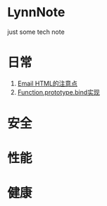 # LynnNote
just some tech note

# 日常
1. [Email HTML的注意点](https://github.com/lynnic26/LynnNote/issues/2)
2. [Function.prototype.bind实现](https://github.com/lynnic26/LynnNote/issues/5)
# 安全
# 性能
# 健康
